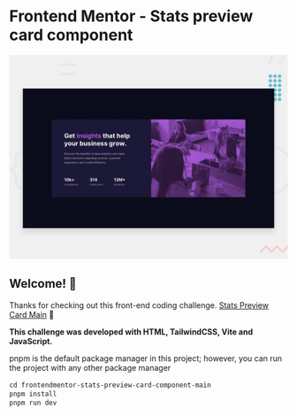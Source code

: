 # Frontend Mentor - Stats preview card component

![Design preview for the Stats preview card component coding challenge](./src/assets/design/desktop-preview.jpg)

## Welcome! 👋

Thanks for checking out this front-end coding challenge. [Stats Preview Card Main](https://frontendmentor-stats-preview-card-git.netlify.app/) 🚀

**This challenge was developed with HTML, TailwindCSS, Vite and JavaScript.**

pnpm is the default package manager in this project; however, you can run the project with any other package manager

```
cd frontendmentor-stats-preview-card-component-main
pnpm install
pnpm run dev
```